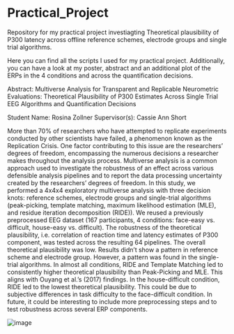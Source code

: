 # Practical_Project
Repository for my practical project investiagting Theoretical plausibility of P300 latency across offline reference schemes, electrode groups and single trial algorithms.

Here you can find all the scripts I used for my practical project. 
Additionally, you can have a look at my poster, abstract and an additional plot of the ERPs in the 4 conditions and across the quantification decisions.

Abstract:
Multiverse Analysis for Transparent and Replicable Neurometric Evaluations: Theoretical Plausibility of P300 Estimates Across Single Trial EEG Algorithms and Quantification Decisions

Student Name: Rosina Zollner
Supervisor(s): Cassie Ann Short

More than 70% of researchers who have attempted to replicate experiments conducted by other scientists have failed, a phenomenon known as the Replication Crisis. One factor contributing to this issue are the researchers’ degrees of freedom, encompassing the numerous decisions a researcher makes throughout the analysis process. Multiverse analysis is a common approach used to investigate the robustness of an effect across various defensible analysis pipelines and to report the data processing uncertainty created by the researchers’ degrees of freedom.
In this study, we performed a 4x4x4 exploratory multiverse analysis with three decision knots: reference schemes, electrode groups and single-trial algorithms (peak-picking, template matching, maximum likelihood estimation (MLE), and residue iteration decomposition (RIDE)). We reused a previously preprocessed EEG dataset (167 participants, 4 conditions: face-easy vs. difficult, house-easy vs. difficult). The robustness of the theoretical plausibility, i.e. correlation of reaction time and latency estimates of P300 component, was tested across the resulting 64 pipelines. 
The overall theoretical plausibility was low. Results didn’t show a pattern in reference scheme and electrode group. However, a pattern was found in the single-trial algorithms. In almost all conditions, RIDE and Template Matching led to consistently higher theoretical plausibility than Peak-Picking and MLE. This aligns with Ouyang et al.’s (2017) findings. In the house-difficult condition, RIDE led to the lowest theoretical plausibility. This could be due to subjective differences in task difficulty to the face-difficult condition.
In future, it could be interesting to include more preprocessing steps and to test robustness across several ERP components.



![image](https://github.com/rzollner/Practical_Project/assets/64137446/7281626c-1bca-4f15-a210-e6418e6ed986)
